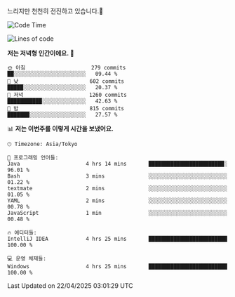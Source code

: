 느리지만 천천히 전진하고 있습니다.🐢

<!--START_SECTION:waka-->
![Code Time](http://img.shields.io/badge/Code%20Time-1%2C576%20hrs%207%20mins-blue)

![Lines of code](https://img.shields.io/badge/%EC%A0%80%EB%8A%94%20%EC%97%AC%ED%83%9C%EA%B9%8C%EC%A7%80%20-918.0%20thousand%20%EC%A4%84%EC%9D%98%20%EC%BD%94%EB%93%9C%EB%A5%BC%20%EC%9E%91%EC%84%B1%ED%96%88%EC%96%B4%EC%9A%94.-blue)

**저는 저녁형 인간이에요. 🦉** 

```text
🌞 아침                     279 commits         ██░░░░░░░░░░░░░░░░░░░░░░░   09.44 % 
🌆 낮　                     602 commits         █████░░░░░░░░░░░░░░░░░░░░   20.37 % 
🌃 저녁                     1260 commits        ███████████░░░░░░░░░░░░░░   42.63 % 
🌙 밤　                     815 commits         ███████░░░░░░░░░░░░░░░░░░   27.57 % 
```


📊 **저는 이번주를 이렇게 시간을 보냈어요.** 

```text
🕑︎ Timezone: Asia/Tokyo

💬 프로그래밍 언어들: 
Java                     4 hrs 14 mins       ████████████████████████░   96.01 % 
Bash                     3 mins              ░░░░░░░░░░░░░░░░░░░░░░░░░   01.22 % 
textmate                 2 mins              ░░░░░░░░░░░░░░░░░░░░░░░░░   01.05 % 
YAML                     2 mins              ░░░░░░░░░░░░░░░░░░░░░░░░░   00.78 % 
JavaScript               1 min               ░░░░░░░░░░░░░░░░░░░░░░░░░   00.48 % 

🔥 에디터들: 
IntelliJ IDEA            4 hrs 25 mins       █████████████████████████   100.00 % 

💻 운영 체제들: 
Windows                  4 hrs 25 mins       █████████████████████████   100.00 % 
```


 Last Updated on 22/04/2025 03:01:29 UTC
<!--END_SECTION:waka-->
